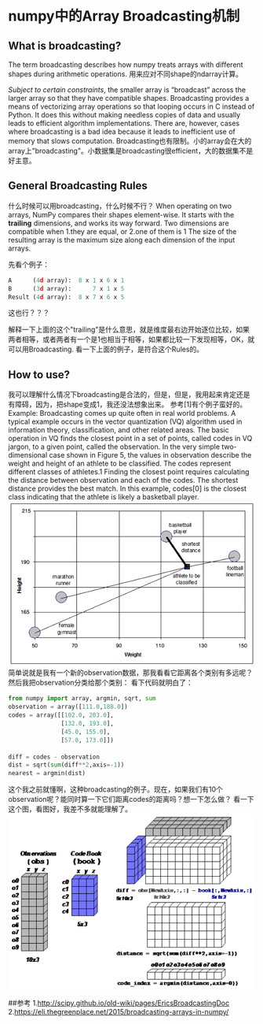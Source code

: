 # numpy中的Array Broadcasting机制

## What is broadcasting?
The term broadcasting describes how numpy treats arrays with different shapes during arithmetic operations.
用来应对不同shape的ndarray计算。

*Subject to certain constraints*, the smaller array is “broadcast” across the larger array so that they have compatible shapes. Broadcasting provides a means of vectorizing array operations so that looping occurs in C instead of Python. It does this without making needless copies of data and usually leads to efficient algorithm implementations. There are, however, cases where broadcasting is a bad idea because it leads to inefficient use of memory that slows computation.
Broadcasting也有限制。小的array会在大的array上"broadcasting"。小数据集是broadcasting很efficient，大的数据集不是好主意。

## General Broadcasting Rules
什么时候可以用broadcasting，什么时候不行？
When operating on two arrays, NumPy compares their shapes element-wise. It starts with the **trailing** dimensions, and works its way forward. Two dimensions are compatible when
1.they are equal, or
2.one of them is 1
The size of the resulting array is the maximum size along each dimension of the input arrays.

先看个例子：
```python
A      (4d array):  8 x 1 x 6 x 1
B      (3d array):      7 x 1 x 5
Result (4d array):  8 x 7 x 6 x 5
```
这也行？？？

解释一下上面的这个"trailing"是什么意思，就是维度最右边开始逐位比较，如果两者相等，或者两者有一个是1也相当于相等，如果都比较一下发现相等，OK，就可以用Broadcasting.
看一下上面的例子，是符合这个Rules的。

## How to use?
我可以理解什么情况下broadcasting是合法的，但是，但是，我用起来肯定还是有障碍，因为，把shape变成1，我还没法想象出来。
参考[1]有个例子蛮好的。
Example:
Broadcasting comes up quite often in real world problems. A typical example occurs in the vector quantization (VQ) algorithm used in information theory, classification, and other related areas. The basic operation in VQ finds the closest point in a set of points, called codes in VQ jargon, to a given point, called the observation. In the very simple two-dimensional case shown in Figure 5, the values in observation describe the weight and height of an athlete to be classified. The codes represent different classes of athletes.1 Finding the closest point requires calculating the distance between observation and each of the codes. The shortest distance provides the best match. In this example, codes[0] is the closest class indicating that the athlete is likely a basketball player.
![](./assets/broadcasting_example.png)
简单说就是我有一个新的observation数据，那我看看它距离各个类别有多远呢？然后我把observation分类给那个类别：
看下代码就明白了：
```python
from numpy import array, argmin, sqrt, sum
observation = array([111.0,188.0])
codes = array([[102.0, 203.0],
               [132.0, 193.0],
               [45.0, 155.0],
               [57.0, 173.0]])

diff = codes - observation
dist = sqrt(sum(diff**2,axis=-1))
nearest = argmin(dist)
```
这个我之前就懂啊，这种broadcasting的例子。现在，如果我们有10个observation呢？能同时算一下它们距离codes的距离吗？想一下怎么做？
看一下这个图，看图好，我差不多就能理解了。
![](./assets/broadcasting_matrix.png)

##参考
1.http://scipy.github.io/old-wiki/pages/EricsBroadcastingDoc
2.https://eli.thegreenplace.net/2015/broadcasting-arrays-in-numpy/